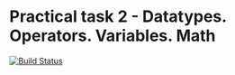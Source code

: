 # Practical task 2 - Datatypes. Operators. Variables. Math

[![Build Status](https://travis-ci.com/itmo-java-basics-2020/task-2-datatypes-and-operators-MikhniukR.svg?branch=master)](https://travis-ci.com/itmo-java-basics-2020/task-2-datatypes-and-operators-MikhniukR)
